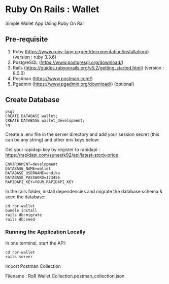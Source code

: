 # Ruby On Rails : Wallet

Simple Wallet App Using Ruby On Rail

## Pre-requisite
1. Ruby (https://www.ruby-lang.org/en/documentation/installation/) 
(version : ruby 3.3.6)
2. PostgreSQL (https://www.postgresql.org/download/)
3. Rails (https://guides.rubyonrails.org/v5.2/getting_started.html)
(version : 8.0.0)
4. Postman (https://www.postman.com/)
5. Pgadmin (https://www.pgadmin.org/download/) (optional)

## Create Database
```
psql
CREATE DATABASE wallet;
CREATE DATABASE wallet_development;
\q

```
Create a .env file in the server directory and add your session secret (this can be any string) and other env keys below:

Get your rapidapi key by register to rapidapi : https://rapidapi.com/suneetk92/api/latest-stock-price

```
ENVIRONMENT=development
DATABASE_NAME=wallet
DATABASE_USERNAME=andika
DATABASE_PASSWORD=123456
RAPIDAPI_KEY=YOUR_RAPIDAPI_KEY
```
In the rails folder, install dependencies and migrate the database schema & seed the database:

```
cd ror-wallet
bundle install
rails db:migrate
rails db:seed
```

### Running the Application Locally

In one terminal, start the API:

```
cd ror-wallet
rails server
```

Import Postman Collection

Filename : 
RoR Wallet Collection.postman_collection.json